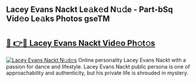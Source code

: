 ## Lacey Evans Nackt Le𝚊k𝚎d N𝚞𝚍e - Part-bSq Vid𝚎o Le𝚊ks Photos gseTM

# <h2><a href="http://fb71atj.evod.top/?m=Lacey+Evans+Nackt">🔗 👉🔴 Lacey Evans Nackt Vid𝚎o Ph𝚘t𝚘s</a></h2>

[![Lacey Evans Nackt N𝚞d𝚎s](https://i.imgur.com/8V9OHl7.gif)](http://fb71atj.evod.top/?m=Lacey+Evans+Nackt)
Online personality Lacey Evans Nackt with a passion for dance and lifestyle. Lacey Evans Nackt public persona is one of approachability and authenticity, but his private life is shrouded in mystery. 
